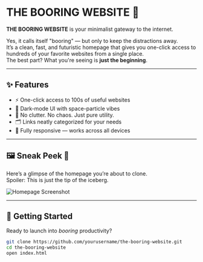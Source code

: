 # THE BOORING WEBSITE 🌌

**THE BOORING WEBSITE** is your minimalist gateway to the internet.

Yes, it calls itself "booring" — but only to keep the distractions away.  
It’s a clean, fast, and futuristic homepage that gives you one-click access to hundreds of your favorite websites from a single place.  
The best part? What you're seeing is **just the beginning**.

---

## ✨ Features

- ⚡ One-click access to 100s of useful websites  
- 🌚 Dark-mode UI with space-particle vibes  
- 🧠 No clutter. No chaos. Just pure utility.  
- 🗂️ Links neatly categorized for your needs  
- 📱 Fully responsive — works across all devices  

---

## 🖼️ Sneak Peek 👀

Here’s a glimpse of the homepage you’re about to clone.  
Spoiler: This is just the tip of the iceberg.

![Homepage Screenshot](https://github.com/user-attachments/assets/136d6992-45e1-4be1-887f-1479d4be52a4)

---

## 🚀 Getting Started

Ready to launch into *booring* productivity?

```bash
git clone https://github.com/yourusername/the-booring-website.git
cd the-booring-website
open index.html

